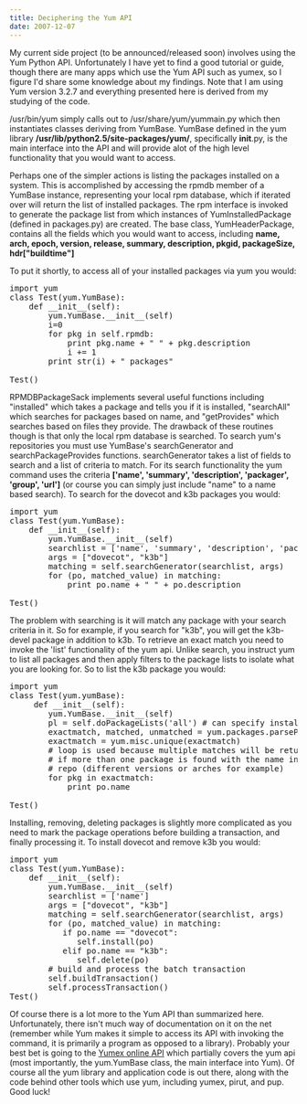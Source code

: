 ```yaml
---
title: Deciphering the Yum API
date: 2007-12-07
---
```


My current side project (to be announced/released soon) involves using the Yum Python API. Unfortunately I have yet to find a good tutorial or guide, though there are many apps which use the Yum API such as yumex, so I figure I'd share some knowledge about my findings. Note that I am using Yum version 3.2.7 and everything presented here is derived from my studying of the code.

/usr/bin/yum simply calls out to /usr/share/yum/yummain.py which then instantiates classes deriving from YumBase. YumBase defined in the yum library <b>/usr/lib/python2.5/site-packages/yum/</b>, specifically __init__.py, is the main interface into the API and will provide alot of the high level functionality that you would want to access. 

Perhaps one of the simpler actions is listing the packages installed on a system. This is accomplished by accessing the rpmdb member of a YumBase instance, representing your local rpm database, which if iterated over will return the list of installed packages. The rpm interface is invoked to generate the package list from which instances of YumInstalledPackage (defined in packages.py) are created. The base class, YumHeaderPackage, contains all the fields which you would want to access, including <b>name, arch, epoch, version, release, summary, description, pkgid, packageSize, hdr["buildtime"]</b>

To put it shortly, to access all of your installed packages via yum you would:
<pre>
import yum
class Test(yum.YumBase):
    def __init__(self):
        yum.YumBase.__init__(self)
        i=0
        for pkg in self.rpmdb:
            print pkg.name + " " + pkg.description
            i += 1
        print str(i) + " packages"

Test()
</pre>

RPMDBPackageSack implements several useful functions including "installed" which takes a package and tells you if it is installed, "searchAll" which searches for packages based on name, and "getProvides" which searches based on files they provide. The drawback of these routines though is that only the local rpm database is searched. To search yum's repositories you must use YumBase's searchGenerator and searchPackageProvides functions. searchGenerator takes a list of fields to search and a list of criteria to match. For its search functionality the yum command uses the criteria <b>['name', 'summary', 'description', 'packager', 'group', 'url']</b> (or course you can simply just include "name" to a name based search). To search for the dovecot and k3b packages you would:

<pre>
import yum
class Test(yum.YumBase):
    def __init__(self):
        yum.YumBase.__init__(self)
        searchlist = ['name', 'summary', 'description', 'packager', 'group', 'url']
        args = ["dovecot", "k3b"]
        matching = self.searchGenerator(searchlist, args)
        for (po, matched_value) in matching:
            print po.name + " " + po.description

Test()
</pre>

The problem with searching is it will match any package with your search criteria in it. So for example, if you search for "k3b", you will get the k3b-devel package in addition to k3b. To retrieve an exact match you need to invoke the 'list' functionality of the yum api. Unlike search, you instruct yum to list all packages and then apply filters to the package lists to isolate what you are looking for. So to list the k3b package you would:
<pre>
import yum
class Test(yum.yumBase):
     def __init__(self):
        yum.YumBase.__init__(self)
        pl = self.doPackageLists('all') # can specify installed, updatable, available, and more
        exactmatch, matched, unmatched = yum.packages.parsePackages(pl.installed, ["k3b"])
        exactmatch = yum.misc.unique(exactmatch)
        # loop is used because multiple matches will be returned
        # if more than one package is found with the name in the
        # repo (different versions or arches for example)
        for pkg in exactmatch:
            print po.name

Test()
</pre>

Installing, removing, deleting packages is slightly more complicated as you need to mark the package operations before building a transaction, and finally processing it. To install dovecot and remove k3b you would:

<pre>
import yum
class Test(yum.YumBase):
    def __init__(self):
        yum.YumBase.__init__(self)
        searchlist = ['name']
        args = ["dovecot", "k3b"]
        matching = self.searchGenerator(searchlist, args)
        for (po, matched_value) in matching:
           if po.name == "dovecot":
              self.install(po)
           elif po.name == "k3b":
              self.delete(po)
        # build and process the batch transaction
        self.buildTransaction()
        self.processTransaction()
Test()
</pre>

Of course there is a lot more to the Yum API than summarized here. Unfortunately, there isn't much way of documentation on it on the net (remember while Yum makes it simple to access its API with invoking the command, it is primarily a program as opposed to a library). Probably your best bet is going to the <a href="http://www.yum-extender.org/dnl/misc/yumguicore/docs/public/indices.html">Yumex online API</a> which partially covers the yum api (most importantly, the yum.YumBase class, the main interface into Yum). Of course all the yum library and application code is out there, along with the code behind other tools which use yum, including yumex, pirut, and pup. Good luck!
